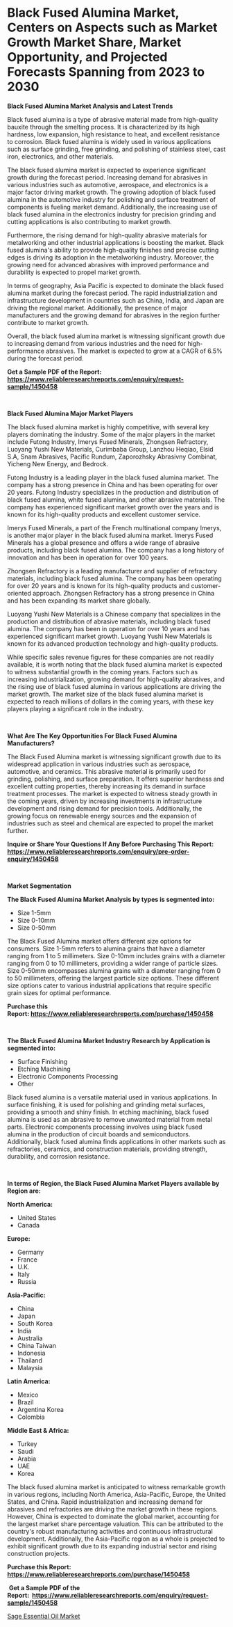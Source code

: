 <p><h1>Black Fused Alumina Market, Centers on Aspects such as Market Growth Market Share, Market Opportunity, and Projected Forecasts Spanning from 2023 to 2030</h1></p><p><strong>Black Fused Alumina Market Analysis and Latest Trends</strong></p>
<p><p>Black fused alumina is a type of abrasive material made from high-quality bauxite through the smelting process. It is characterized by its high hardness, low expansion, high resistance to heat, and excellent resistance to corrosion. Black fused alumina is widely used in various applications such as surface grinding, free grinding, and polishing of stainless steel, cast iron, electronics, and other materials.</p><p>The black fused alumina market is expected to experience significant growth during the forecast period. Increasing demand for abrasives in various industries such as automotive, aerospace, and electronics is a major factor driving market growth. The growing adoption of black fused alumina in the automotive industry for polishing and surface treatment of components is fueling market demand. Additionally, the increasing use of black fused alumina in the electronics industry for precision grinding and cutting applications is also contributing to market growth.</p><p>Furthermore, the rising demand for high-quality abrasive materials for metalworking and other industrial applications is boosting the market. Black fused alumina's ability to provide high-quality finishes and precise cutting edges is driving its adoption in the metalworking industry. Moreover, the growing need for advanced abrasives with improved performance and durability is expected to propel market growth.</p><p>In terms of geography, Asia Pacific is expected to dominate the black fused alumina market during the forecast period. The rapid industrialization and infrastructure development in countries such as China, India, and Japan are driving the regional market. Additionally, the presence of major manufacturers and the growing demand for abrasives in the region further contribute to market growth.</p><p>Overall, the black fused alumina market is witnessing significant growth due to increasing demand from various industries and the need for high-performance abrasives. The market is expected to grow at a CAGR of 6.5% during the forecast period.</p></p>
<p><strong>Get a Sample PDF of the Report:&nbsp; <a href="https://www.reliableresearchreports.com/enquiry/request-sample/1450458">https://www.reliableresearchreports.com/enquiry/request-sample/1450458</a></strong></p>
<p>&nbsp;</p>
<p><strong>Black Fused Alumina Major Market Players</strong></p>
<p><p>The black fused alumina market is highly competitive, with several key players dominating the industry. Some of the major players in the market include Futong Industry, Imerys Fused Minerals, Zhongsen Refractory, Luoyang Yushi New Materials, Curimbaba Group, Lanzhou Heqiao, Elsid S.A, Snam Abrasives, Pacific Rundum, Zaporozhsky Abrasivny Combinat, Yicheng New Energy, and Bedrock.</p><p>Futong Industry is a leading player in the black fused alumina market. The company has a strong presence in China and has been operating for over 20 years. Futong Industry specializes in the production and distribution of black fused alumina, white fused alumina, and other abrasive materials. The company has experienced significant market growth over the years and is known for its high-quality products and excellent customer service.</p><p>Imerys Fused Minerals, a part of the French multinational company Imerys, is another major player in the black fused alumina market. Imerys Fused Minerals has a global presence and offers a wide range of abrasive products, including black fused alumina. The company has a long history of innovation and has been in operation for over 100 years.</p><p>Zhongsen Refractory is a leading manufacturer and supplier of refractory materials, including black fused alumina. The company has been operating for over 20 years and is known for its high-quality products and customer-oriented approach. Zhongsen Refractory has a strong presence in China and has been expanding its market share globally.</p><p>Luoyang Yushi New Materials is a Chinese company that specializes in the production and distribution of abrasive materials, including black fused alumina. The company has been in operation for over 10 years and has experienced significant market growth. Luoyang Yushi New Materials is known for its advanced production technology and high-quality products.</p><p>While specific sales revenue figures for these companies are not readily available, it is worth noting that the black fused alumina market is expected to witness substantial growth in the coming years. Factors such as increasing industrialization, growing demand for high-quality abrasives, and the rising use of black fused alumina in various applications are driving the market growth. The market size of the black fused alumina market is expected to reach millions of dollars in the coming years, with these key players playing a significant role in the industry.</p></p>
<p>&nbsp;</p>
<p><strong>What Are The Key Opportunities For Black Fused Alumina Manufacturers?</strong></p>
<p><p>The Black Fused Alumina market is witnessing significant growth due to its widespread application in various industries such as aerospace, automotive, and ceramics. This abrasive material is primarily used for grinding, polishing, and surface preparation. It offers superior hardness and excellent cutting properties, thereby increasing its demand in surface treatment processes. The market is expected to witness steady growth in the coming years, driven by increasing investments in infrastructure development and rising demand for precision tools. Additionally, the growing focus on renewable energy sources and the expansion of industries such as steel and chemical are expected to propel the market further.</p></p>
<p><strong>Inquire or Share Your Questions If Any Before Purchasing This Report: <a href="https://www.reliableresearchreports.com/enquiry/pre-order-enquiry/1450458">https://www.reliableresearchreports.com/enquiry/pre-order-enquiry/1450458</a></strong></p>
<p>&nbsp;</p>
<p><strong>Market Segmentation</strong></p>
<p><strong>The Black Fused Alumina Market Analysis by types is segmented into:</strong></p>
<p><ul><li>Size 1-5mm</li><li>Size 0-10mm</li><li>Size 0-50mm</li></ul></p>
<p><p>The Black Fused Alumina market offers different size options for consumers. Size 1-5mm refers to alumina grains that have a diameter ranging from 1 to 5 millimeters. Size 0-10mm includes grains with a diameter ranging from 0 to 10 millimeters, providing a wider range of particle sizes. Size 0-50mm encompasses alumina grains with a diameter ranging from 0 to 50 millimeters, offering the largest particle size options. These different size options cater to various industrial applications that require specific grain sizes for optimal performance.</p></p>
<p><strong>Purchase this Report:&nbsp;<a href="https://www.reliableresearchreports.com/purchase/1450458">https://www.reliableresearchreports.com/purchase/1450458</a></strong></p>
<p>&nbsp;</p>
<p><strong>The Black Fused Alumina Market Industry Research by Application is segmented into:</strong></p>
<p><ul><li>Surface Finishing</li><li>Etching Machining</li><li>Electronic Components Processing</li><li>Other</li></ul></p>
<p><p>Black fused alumina is a versatile material used in various applications. In surface finishing, it is used for polishing and grinding metal surfaces, providing a smooth and shiny finish. In etching machining, black fused alumina is used as an abrasive to remove unwanted material from metal parts. Electronic components processing involves using black fused alumina in the production of circuit boards and semiconductors. Additionally, black fused alumina finds applications in other markets such as refractories, ceramics, and construction materials, providing strength, durability, and corrosion resistance.</p></p>
<p>&nbsp;</p>
<p><strong>In terms of Region, the Black Fused Alumina Market Players available by Region are:</strong></p>
<p>
    <p> <strong> North America: </strong>
        <ul>
            <li>United States</li>
            <li>Canada</li>
        </ul>
        </p> 
    <p> <strong> Europe: </strong>
        <ul>
            <li>Germany</li>
            <li>France</li>
            <li>U.K.</li>
            <li>Italy</li>
            <li>Russia</li>
        </ul>
        </p> 
    <p> <strong> Asia-Pacific: </strong>
        <ul>
            <li>China</li>
            <li>Japan</li>
            <li>South Korea</li>
            <li>India</li>
            <li>Australia</li>
            <li>China Taiwan</li>
            <li>Indonesia</li>
            <li>Thailand</li>
            <li>Malaysia</li>
        </ul>
        </p> 
    <p> <strong> Latin America: </strong>
        <ul>
            <li>Mexico</li>
            <li>Brazil</li>
            <li>Argentina Korea</li>
            <li>Colombia</li>
        </ul>
        </p> 
    <p> <strong> Middle East & Africa: </strong>
        <ul>
            <li>Turkey</li>
            <li>Saudi</li>
            <li>Arabia</li>
            <li>UAE</li>
            <li>Korea</li>
        </ul>
    </p>
    </p>
<p><p>The black fused alumina market is anticipated to witness remarkable growth in various regions, including North America, Asia-Pacific, Europe, the United States, and China. Rapid industrialization and increasing demand for abrasives and refractories are driving the market growth in these regions. However, China is expected to dominate the global market, accounting for the largest market share percentage valuation. This can be attributed to the country's robust manufacturing activities and continuous infrastructural development. Additionally, the Asia-Pacific region as a whole is projected to exhibit significant growth due to its expanding industrial sector and rising construction projects.</p></p>
<p><strong>Purchase this Report: <a href="https://www.reliableresearchreports.com/purchase/1450458">https://www.reliableresearchreports.com/purchase/1450458</a></strong></p>
<p>&nbsp;<strong>Get a Sample PDF of the Report:&nbsp;&nbsp;<a href="https://www.reliableresearchreports.com/enquiry/request-sample/1450458">https://www.reliableresearchreports.com/enquiry/request-sample/1450458</a></strong></p>
<p><strong></strong></p>
<p><p><a href="https://github.com/RichRobinson5/Market-Research-Report-List-2/blob/main/sage-essential-oil-market.md">Sage Essential Oil Market</a></p></p>